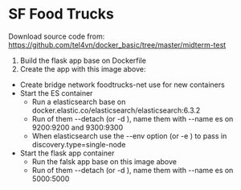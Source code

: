 SF Food Trucks
===

Download source code from: https://github.com/tel4vn/docker_basic/tree/master/midterm-test

1. Build the flask app base on Dockerfile
2. Create the app with this image above:
+ Create bridge network foodtrucks-net use for new containers
+ Start the ES container
    + Run a elasticsearch base on docker.elastic.co/elasticsearch/elasticsearch:6.3.2
    + Run of them --detach (or -d ), name them with --name es on 9200:9200 and 9300:9300
    + When elasticsearch use the --env option (or -e ) to pass in discovery.type=single-node
+ Start the flask app container
    + Run the falsk app base on this image above
    + Run of them --detach (or -d ), name them with --name es on 5000:5000